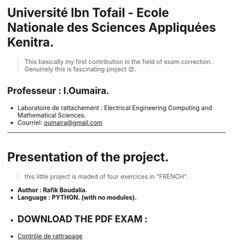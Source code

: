 # Université Ibn Tofail - Ecole Nationale des Sciences Appliquées Kenitra.
> This basically my first contribution in the field of exam correction.
Genuinely this is fascinating project 😍.
##  Professeur : I.Oumaira.
- Laboratoire de rattachement : Electrical Engineering Computing and Mathematical Sciences.
- Courriel: oumaira@gmail.com
----------

# Presentation of the project.
> this little project is maded of four exercices in "FRENCH".
- **Author : Rafik Boudalia.**
- **Language : PYTHON. (with no modules).**
- ## DOWNLOAD THE PDF EXAM : 
- [Contrôle de rattrapage](https://www.docdroid.net/2FH8aZY/controle-de-rattrapage-2020-pdf "Contrôle de rattrapage")
